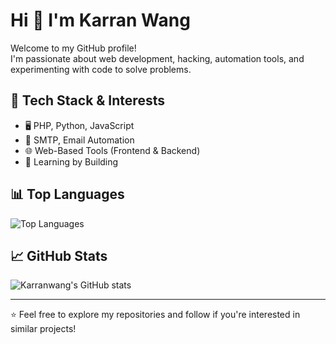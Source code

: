 # Hi 👋 I'm Karran Wang

Welcome to my GitHub profile!  
I'm passionate about web development, hacking, automation tools, and experimenting with code to solve problems.

## 🔧 Tech Stack & Interests

- 🖥️ PHP, Python, JavaScript
- 📡 SMTP, Email Automation
- 🌐 Web-Based Tools (Frontend & Backend)
- 🧠 Learning by Building

## 📊 Top Languages

![Top Languages](https://github-readme-stats.vercel.app/api/top-langs/?username=karranwang&layout=compact&theme=tokyonight)

## 📈 GitHub Stats

![Karranwang's GitHub stats](https://github-readme-stats.vercel.app/api?username=karranwang&show_icons=true&theme=tokyonight&hide_title=true)

---

⭐ Feel free to explore my repositories and follow if you're interested in similar projects!
